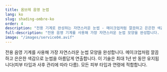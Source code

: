 ```yaml
---
title: 옴브레 음영 눈썹
lang: ko
slug: shading-ombre-ko
order: 4
description: "전용 기계로 완성하는 자연스러운 눈썹 - 메이크업처럼 깔끔하고 은은한 색감."
full-description: "전용 음영 기계를 사용해 가장 자연스러운 눈썹 모양을 완성합니다. 메이크업처럼 깔끔하고 은은한 색감으로 눈썹을 아름답게 연출합니다. 이 기술은 최대 1년 반 동안 유지됩니다(피부 타입과 사후 관리에 따라 다름). 모든 피부 타입과 연령에 적합합니다."
image: "/images/service04.avif"
---
```


전용 음영 기계를 사용해 가장 자연스러운 눈썹 모양을 완성합니다. 메이크업처럼 깔끔하고 은은한 색감으로 눈썹을 아름답게 연출합니다. 이 기술은 최대 1년 반 동안 유지됩니다(피부 타입과 사후 관리에 따라 다름). 모든 피부 타입과 연령에 적합합니다.
